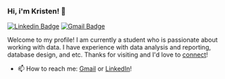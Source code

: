### Hi, i'm Kristen! 👋

[![Linkedin Badge](https://img.shields.io/badge/-LinkedIn-blue?style=flat&logo=Linkedin&logoColor=white&link=https://www.linkedin.com/in/kristen-dong-0aa69a26b/)](https://www.linkedin.com/in/kristen-dong-0aa69a26b/) 
[![Gmail Badge](https://img.shields.io/badge/-Gmail-c14438?style=flat&logo=Gmail&logoColor=white&link=mailto:kristendongwork@gmail.com)](mailto:kristendongwork@gmail.com)


Welcome to my profile! I am currently a student who is passionate about working with data. I have experience with data analysis and reporting, database design, and etc. Thanks for visiting and I'd love to [connect](https://www.linkedin.com/in/kristen-dong-0aa69a26b/)!

- 📫 How to reach me: [Gmail](kristendongwork@gmail.com) or [LinkedIn](https://www.linkedin.com/in/kristen-dong-0aa69a26b/)!


